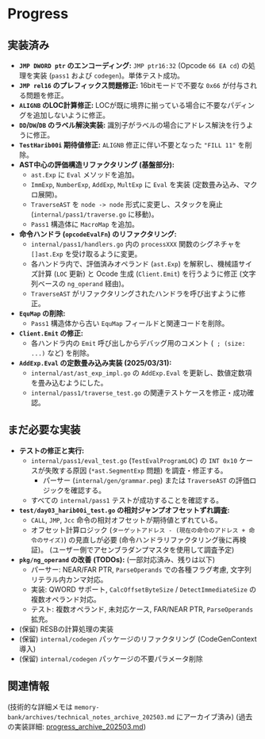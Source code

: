 # Progress

## 実装済み
- **`JMP DWORD ptr` のエンコーディング:** `JMP ptr16:32` (Opcode `66 EA cd`) の処理を実装 (`pass1` および `codegen`)。単体テスト成功。
- **`JMP rel16` のプレフィックス問題修正:** 16bitモードで不要な `0x66` が付与される問題を修正。
- **`ALIGNB` のLOC計算修正:** LOCが既に境界に揃っている場合に不要なパディングを追加しないように修正。
- **`DD`/`DW`/`DB` のラベル解決実装:** 識別子がラベルの場合にアドレス解決を行うように修正。
- **`TestHarib00i` 期待値修正:** `ALIGNB` 修正に伴い不要となった `"FILL 11"` を削除。
- **AST中心の評価構造リファクタリング (基盤部分):**
    - `ast.Exp` に `Eval` メソッドを追加。
    - `ImmExp`, `NumberExp`, `AddExp`, `MultExp` に `Eval` を実装 (定数畳み込み、マクロ展開)。
    - `TraverseAST` を `node -> node` 形式に変更し、スタックを廃止 (`internal/pass1/traverse.go` に移動)。
    - `Pass1` 構造体に `MacroMap` を追加。
- **命令ハンドラ (`opcodeEvalFn`) のリファクタリング:**
    - `internal/pass1/handlers.go` 内の `processXXX` 関数のシグネチャを `[]ast.Exp` を受け取るように変更。
    - 各ハンドラ内で、評価済みオペランド (`ast.Exp`) を解釈し、機械語サイズ計算 (`LOC` 更新) と Ocode 生成 (`Client.Emit`) を行うように修正 (文字列ベースの `ng_operand` 経由)。
    - `TraverseAST` がリファクタリングされたハンドラを呼び出すように修正。
- **`EquMap` の削除:**
    - `Pass1` 構造体から古い `EquMap` フィールドと関連コードを削除。
- **`Client.Emit` の修正:**
    - 各ハンドラ内の `Emit` 呼び出しからデバッグ用のコメント (` ; (size: ...)` など) を削除。
- **`AddExp.Eval` の定数畳み込み実装 (2025/03/31):**
    - `internal/ast/ast_exp_impl.go` の `AddExp.Eval` を更新し、数値定数項を畳み込むようにした。
    - `internal/pass1/traverse_test.go` の関連テストケースを修正・成功確認。

## まだ必要な実装
- **テストの修正と実行:**
    - `internal/pass1/eval_test.go` (`TestEvalProgramLOC`) の `INT 0x10` ケースが失敗する原因 (`*ast.SegmentExp` 問題) を調査・修正する。
        - パーサー (`internal/gen/grammar.peg`) または `TraverseAST` の評価ロジックを確認する。
    - すべての `internal/pass1` テストが成功することを確認する。
- **`test/day03_harib00i_test.go` の相対ジャンプオフセットずれ調査:**
    - `CALL`, `JMP`, `Jcc` 命令の相対オフセットが期待値とずれている。
    - オフセット計算ロジック (`ターゲットアドレス - (現在の命令のアドレス + 命令のサイズ)`) の見直しが必要 (命令ハンドラリファクタリング後に再検証)。 (ユーザー側でアセンブラダンプマスタを使用して調査予定)
- **`pkg/ng_operand` の改善 (TODOs):** (一部対応済み、残りは以下)
    - パーサー: NEAR/FAR PTR, `ParseOperands` での各種フラグ考慮, 文字列リテラル内カンマ対応。
    - 実装: QWORD サポート, `CalcOffsetByteSize` / `DetectImmediateSize` の複数オペランド対応。
    - テスト: 複数オペランド, 未対応ケース, FAR/NEAR PTR, `ParseOperands` 拡充。
- (保留) RESBの計算処理の実装
- (保留) `internal/codegen` パッケージのリファクタリング (CodeGenContext 導入)
- (保留) `internal/codegen` パッケージの不要パラメータ削除

## 関連情報
(技術的な詳細メモは `memory-bank/archives/technical_notes_archive_202503.md` にアーカイブ済み)
(過去の実装詳細: [progress_archive_202503.md](../archives/progress_archive_202503.md))
